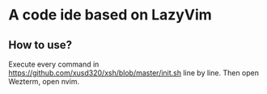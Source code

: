 # A code ide based on LazyVim
## How to use?
Execute every command in https://github.com/xusd320/xsh/blob/master/init.sh line by line.
Then open Wezterm, open nvim.
